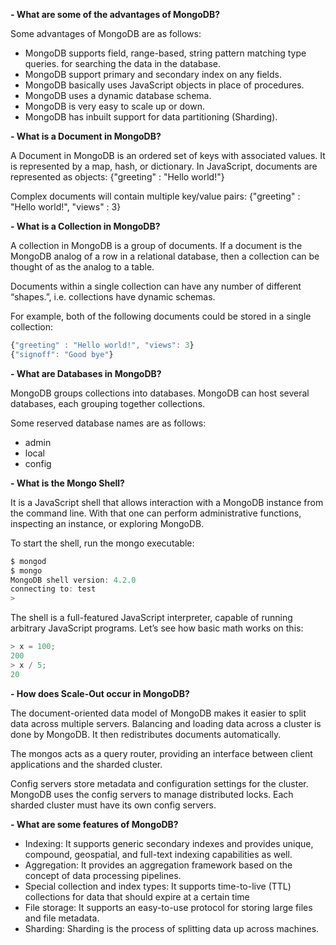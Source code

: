 **- What are some of the advantages of MongoDB?**

Some advantages of MongoDB are as follows:

- MongoDB supports field, range-based, string pattern matching type queries. for searching the data in the database.
- MongoDB support primary and secondary index on any fields.
- MongoDB basically uses JavaScript objects in place of procedures.
- MongoDB uses a dynamic database schema.
- MongoDB is very easy to scale up or down.
- MongoDB has inbuilt support for data partitioning (Sharding).


**- What is a Document in MongoDB?**

A Document in MongoDB is an ordered set of keys with associated values. It is represented by a map, hash, or dictionary. In JavaScript, documents are represented as objects:
{"greeting" : "Hello world!"}

Complex documents will contain multiple key/value pairs:
{"greeting" : "Hello world!", "views" : 3}

**- What is a Collection in MongoDB?**

A collection in MongoDB is a group of documents. If a document is the MongoDB analog of a row in a relational database, then a collection can be thought of as the analog to a table.

Documents within a single collection can have any number of different “shapes.”, i.e. collections have dynamic schemas. 

For example, both of the following documents could be stored in a single collection:

```js position-relative
{"greeting" : "Hello world!", "views": 3}
{"signoff": "Good bye"}
```

**- What are Databases in MongoDB?**

MongoDB groups collections into databases. MongoDB can host several databases, each grouping together collections. 

Some reserved database names are as follows:
- admin
- local
- config

**- What is the Mongo Shell?**

It is a JavaScript shell that allows interaction with a MongoDB instance from the command line. With that one can perform administrative functions, inspecting an instance, or exploring MongoDB. 

To start the shell, run the mongo executable:
```js position-relative
$ mongod
$ mongo
MongoDB shell version: 4.2.0
connecting to: test
>
```
The shell is a full-featured JavaScript interpreter, capable of running arbitrary JavaScript programs. Let’s see how basic math works on this:

```js position-relative
> x = 100;
200
> x / 5;
20
```

**- How does Scale-Out occur in MongoDB?**

The document-oriented data model of MongoDB makes it easier to split data across multiple servers. Balancing and loading data across a cluster is done by MongoDB. It then redistributes documents automatically.

The mongos acts as a query router, providing an interface between client applications and the sharded cluster.

Config servers store metadata and configuration settings for the cluster. MongoDB uses the config servers to manage distributed locks. Each sharded cluster must have its own config servers. 



**- What are some features of MongoDB?**

- Indexing: It supports generic secondary indexes and provides unique, compound, geospatial, and full-text indexing capabilities as well.
- Aggregation: It provides an aggregation framework based on the concept of data processing pipelines.
- Special collection and index types: It supports time-to-live (TTL) collections for data that should expire at a certain time
- File storage: It supports an easy-to-use protocol for storing large files and file metadata.
- Sharding: Sharding is the process of splitting data up across machines.

